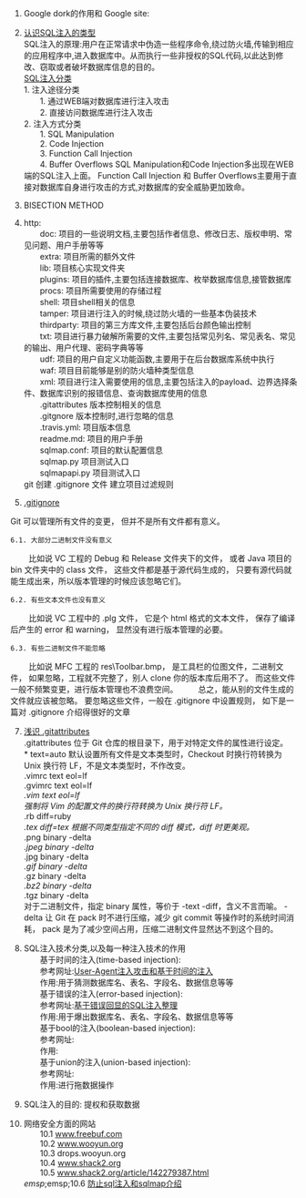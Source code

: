 1. Google dork的作用和 Google site:
2. [认识SQL注入的类型](http://www.codesec.net/view/211276.html)
<br>SQL注入的原理:用户在正常请求中伪造一些程序命令,绕过防火墙,传输到相应的应用程序中,进入数据库中。从而执行一些非授权的SQL代码,以此达到修改、窃取或者破坏数据库信息的目的。
<br>[SQL注入分类](www.freebuf.com/articles/web/98119.html)
    <br>1. 注入途径分类
        <br>&emsp;&emsp;1. 通过WEB端对数据库进行注入攻击
        <br>&emsp;&emsp;2. 直接访问数据库进行注入攻击
    <br>2. 注入方式分类
        <br>&emsp;&emsp;1. SQL Manipulation
        <br>&emsp;&emsp;2. Code Injection
        <br>&emsp;&emsp;3. Function Call Injection
        <br>&emsp;&emsp;4. Buffer Overflows
    SQL Manipulation和Code Injection多出现在WEB端的SQL注入上面。
    Function Call Injection 和 Buffer Overflows主要用于直接对数据库自身进行攻击的方式,对数据库的安全威胁更加致命。
3. BISECTION METHOD
4. http:
    <br>&emsp;&emsp;doc:        项目的一些说明文档,主要包括作者信息、修改日志、版权申明、常见问题、用户手册等等
    <br>&emsp;&emsp;extra:      项目所需的额外文件
    <br>&emsp;&emsp;lib:        项目核心实现文件夹
    <br>&emsp;&emsp;plugins:    项目的插件,主要包括连接数据库、枚举数据库信息,接管数据库
    <br>&emsp;&emsp;procs:      项目所需要使用的存储过程
    <br>&emsp;&emsp;shell:      项目shell相关的信息
    <br>&emsp;&emsp;tamper:     项目进行注入的时候,绕过防火墙的一些基本伪装技术
    <br>&emsp;&emsp;thirdparty: 项目的第三方库文件,主要包括后台颜色输出控制
    <br>&emsp;&emsp;txt:        项目进行暴力破解所需要的文件,主要包括常见列名、常见表名、常见的输出、用户代理、密码字典等等
    <br>&emsp;&emsp;udf:        项目的用户自定义功能函数,主要用于在后台数据库系统中执行
    <br>&emsp;&emsp;waf:        项目目前能够是别的防火墙种类型信息
    <br>&emsp;&emsp;xml:        项目进行注入需要使用的信息,主要包括注入的payload、边界选择条件、数据库识别的报错信息、查询数据库使用的信息
    <br>&emsp;&emsp;.gitattributes 版本控制相关的信息
    <br>&emsp;&emsp;.gitgnore      版本控制时,进行忽略的信息
    <br>&emsp;&emsp;.travis.yml:   项目版本信息
    <br>&emsp;&emsp;readme.md:     项目的用户手册
    <br>&emsp;&emsp;sqlmap.conf:   项目的默认配置信息
    <br>&emsp;&emsp;sqlmap.py      项目测试入口
    <br>&emsp;&emsp;sqlmapapi.py   项目测试入口
<br>git 创建 .gitignore 文件 建立项目过滤规则

6. [ .gitignore](http://blog.csdn.net/liuqiaoyu080512/article/details/8648266)

Git 可以管理所有文件的变更， 但并不是所有文件都有意义。

    6.1. 大部分二进制文件没有意义
　　      比如说 VC 工程的 Debug 和 Release 文件夹下的文件， 或者 Java 项目的 bin 文件夹中的 class 文件， 
         这些文件都是基于源代码生成的， 只要有源代码就能生成出来，所以版本管理的时候应该忽略它们。

    6.2. 有些文本文件也没有意义
　　      比如说 VC 工程中的 .plg 文件， 它是个 html 格式的文本文件， 保存了编译后产生的 error 和 warning， 显然没有进行版本管理的必要。

    6.3. 有些二进制文件不能忽略
　　      比如说 MFC 工程的 res\Toolbar.bmp， 是工具栏的位图文件，二进制文件， 如果忽略，工程就不完整了，别人 clone 你的版本库后用不了。 而这些文件一般不频繁变更，进行版本管理也不浪费空间。
　　      总之，能从别的文件生成的文件就应该被忽略。 要忽略这些文件，一般在 .gitignore 中设置规则， 如下是一篇对 .gitignore 介绍得很好的文章

7. [浅识 .gitattributes](https://www.jmlog.com/recognize-gitattributes/)
<br>.gitattributes 位于 Git 仓库的根目录下，用于对特定文件的属性进行设定。
<br>* text=auto
默认设置所有文件是文本类型时，Checkout 时换行符转换为 Unix 换行符 LF，不是文本类型时，不作改变。
<br>.vimrc text eol=lf
<br>.gvimrc text eol=lf
<br>*.vim text eol=lf
<br>强制将 Vim 的配置文件的换行符转换为 Unix 换行符 LF。
<br>*.rb diff=ruby
<br>*.tex diff=tex
根据不同类型指定不同的 diff 模式，diff 时更美观。
<br>*.png binary -delta
<br>*.jpeg binary -delta
<br>*.jpg binary -delta
<br>*.gif binary -delta
<br>*.gz binary -delta
<br>*.bz2 binary -delta
<br>*.tgz binary -delta
<br>对于二进制文件，指定 binary 属性，等价于 -text -diff，含义不言而喻。
-delta 让 Git 在 pack 时不进行压缩，减少 git commit 等操作时的系统时间消耗，
pack 是为了减少空间占用，压缩二进制文件显然达不到这个目的。

8. SQL注入技术分类,以及每一种注入技术的作用
<br>&emsp;&emsp;基于时间的注入(time-based injection):
<br>&emsp;&emsp;参考网址:[User-Agent注入攻击和基于时间的注入](www.freebuf.com/articles/web/105124.html)
<br>&emsp;&emsp;作用:用于猜测数据库名、表名、字段名、数据信息等等
<br>&emsp;&emsp;基于错误的注入(error-based injection):
<br>&emsp;&emsp;参考网址:[基于错误回显的SQL注入整理](http://www.51testing.com/html/26/n-3364326.html)
<br>&emsp;&emsp;作用:用于爆出数据库名、表名、字段名、数据信息等等
<br>&emsp;&emsp;基于bool的注入(boolean-based injection):
<br>&emsp;&emsp;参考网址:
<br>&emsp;&emsp;作用:
<br>&emsp;&emsp;基于union的注入(union-based injection):
<br>&emsp;&emsp;参考网址:
<br>&emsp;&emsp;作用:进行拖数据操作

9. SQL注入的目的: 提权和获取数据

10. 网络安全方面的网站
 <br>&emsp;&emsp;10.1 www.freebuf.com
 <br>&emsp;&emsp;10.2 www.wooyun.org
 <br>&emsp;&emsp;10.3 drops.wooyun.org
 <br>&emsp;&emsp;10.4 www.shack2.org
 <br>&emsp;&emsp;10.5 www.shack2.org/article/142279387.html
 <br>$emsp;$emsp;10.6 [防止sql注入和sqlmap介绍](http://lawson.cnblogs.com/)

